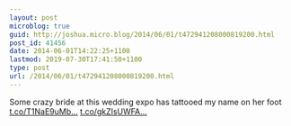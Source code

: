 ```yaml
---
layout: post
microblog: true
guid: http://joshua.micro.blog/2014/06/01/t472941208000819200.html
post_id: 41456
date: 2014-06-01T14:22:25+1100
lastmod: 2019-07-30T17:41:50+1100
type: post
url: /2014/06/01/t472941208000819200.html
---
```

Some crazy bride at this wedding expo has tattooed my name on her foot [t.co/T1NaE9uMb...](http://t.co/T1NaE9uMbi) [t.co/gkZIsUWFA...](http://t.co/gkZIsUWFAH)
